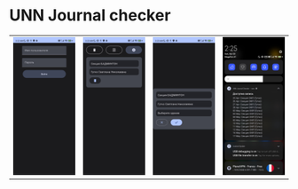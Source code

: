 # UNN Journal checker

| | | | |
|:-------------------------:|:-------------------------:|:-------------------------:|:-------------------------:|
| <img src="screenshots/login.jpg"> | <img src="screenshots/filters-list.jpg"> | <img src="screenshots/edit-filter.jpg"> | <img src="screenshots/notifications.jpg"> |
